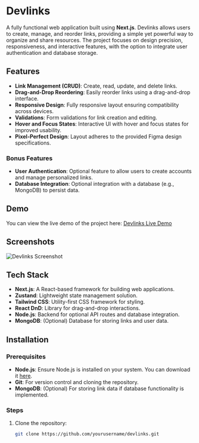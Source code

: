 # Devlinks

A fully functional web application built using **Next.js**. Devlinks allows users to create, manage, and reorder links, providing a simple yet powerful way to organize and share resources. The project focuses on design precision, responsiveness, and interactive features, with the option to integrate user authentication and database storage.

## Features

- **Link Management (CRUD)**: Create, read, update, and delete links.
- **Drag-and-Drop Reordering**: Easily reorder links using a drag-and-drop interface.
- **Responsive Design**: Fully responsive layout ensuring compatibility across devices.
- **Validations**: Form validations for link creation and editing.
- **Hover and Focus States**: Interactive UI with hover and focus states for improved usability.
- **Pixel-Perfect Design**: Layout adheres to the provided Figma design specifications.

### Bonus Features
- **User Authentication**: Optional feature to allow users to create accounts and manage personalized links.
- **Database Integration**: Optional integration with a database (e.g., MongoDB) to persist data.

## Demo

You can view the live demo of the project here: [Devlinks Live Demo](https://devlinks-epyc-project-ln84.vercel.app/dashboard)

## Screenshots

![Devlinks Screenshot](#)

## Tech Stack

- **Next.js**: A React-based framework for building web applications.
- **Zustand**: Lightweight state management solution.
- **Tailwind CSS**: Utility-first CSS framework for styling.
- **React DnD**: Library for drag-and-drop interactions.
- **Node.js**: Backend for optional API routes and database integration.
- **MongoDB**: (Optional) Database for storing links and user data.

## Installation

### Prerequisites

- **Node.js**: Ensure Node.js is installed on your system. You can download it [here](https://nodejs.org/).
- **Git**: For version control and cloning the repository.
- **MongoDB**: (Optional) For storing link data if database functionality is implemented.

### Steps

1. Clone the repository:
   ```bash
   git clone https://github.com/yourusername/devlinks.git
